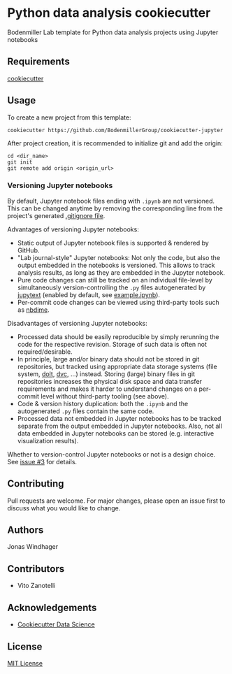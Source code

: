 # Python data analysis cookiecutter

Bodenmiller Lab template for Python data analysis projects using Jupyter notebooks

## Requirements

[cookiecutter](https://cookiecutter.readthedocs.io)

## Usage

To create a new project from this template:
```
cookiecutter https://github.com/BodenmillerGroup/cookiecutter-jupyter
```

After project creation, it is recommended to initialize git and add the origin:
```
cd <dir_name>
git init
git remote add origin <origin_url>
```

### Versioning Jupyter notebooks

By default, Jupyter notebook files ending with `.ipynb` are not versioned. This can be changed anytime by removing the corresponding line from the project's generated [.gitignore file](%7B%7Bcookiecutter.dir_name%7D%7D/.gitignore).

Advantages of versioning Jupyter notebooks:
* Static output of Jupyter notebook files is supported & rendered by GitHub.
* "Lab journal-style" Jupyter notebooks: Not only the code, but also the output embedded in the notebooks is versioned. This allows to track analysis results, as long as they are embedded in the Jupyter notebook.
* Pure code changes can still be tracked on an individual file-level by simultaneously version-controlling the `.py` files autogenerated by [jupytext](https://github.com/mwouts/jupytext) (enabled by default, see [example.ipynb](%7B%7Bcookiecutter.dir_name%7D%7D/notebooks/example.ipynb)).
* Per-commit code changes can be viewed using third-party tools such as [nbdime](https://github.com/jupyter/nbdime).

Disadvantages of versioning Jupyter notebooks:
* Processed data should be easily reproducible by simply rerunning the code for the respective revision. Storage of such data is often not required/desirable.
* In principle, large and/or binary data should not be stored in git repositories, but tracked using appropriate data storage systems (file system, [dolt](https://github.com/liquidata-inc/dolt), [dvc](https://dvc.org/), ...) instead. Storing (large) binary files in git repositories increases the physical disk space and data transfer requirements and makes it harder to understand changes on a per-commit level without third-party tooling (see above).
* Code & version history duplication: both the `.ipynb` and the autogenerated `.py` files contain the same code.
* Processed data not embedded in Jupyter notebooks has to be tracked separate from the output embedded in Jupyter notebooks. Also, not all data embedded in Jupyter notebooks can be stored (e.g. interactive visualization results).

Whether to version-control Jupyter notebooks or not is a design choice. See [issue #3](https://github.com/BodenmillerGroup/cookiecutter-jupyter/issues/3) for details.

## Contributing
Pull requests are welcome. For major changes, please open an issue first to discuss what you would like to change.

## Authors

Jonas Windhager

## Contributors

* Vito Zanotelli

## Acknowledgements

* [Cookiecutter Data Science](https://github.com/drivendata/cookiecutter-data-science/)

## License

[MIT License](LICENSE)
